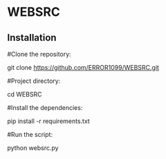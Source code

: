 # WEBSRC
## Installation

#Clone the repository:

git clone https://github.com/ERROR1099/WEBSRC.git

#Project directory:

cd WEBSRC
   
#Install the dependencies:

pip install -r requirements.txt
   
#Run the script:

python websrc.py
   
   








